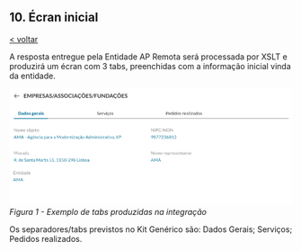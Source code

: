 ## 10.	Écran inicial

[< voltar](https://amagovpt.github.io/ePortugal/area-reservada/)

A resposta entregue pela Entidade AP Remota será processada por XSLT e produzirá um écran com 3 tabs, preenchidas com a informação inicial vinda da entidade.

![Figura 1 - Exemplo de tabs produzidas na integração](https://github.com/amagovpt/ePortugal/blob/main/assets/images/ecran-inicial.png?raw=true)
*Figura 1 - Exemplo de tabs produzidas na integração*

Os separadores/tabs previstos no Kit Genérico são: Dados Gerais; Serviços; Pedidos realizados.
